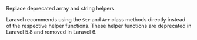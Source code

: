 Replace deprecated array and string helpers

Laravel recommends using the `Str` and `Arr` class methods directly instead of the respective helper functions. These helper functions are deprecated in Laravel 5.8 and removed in Laravel 6.
